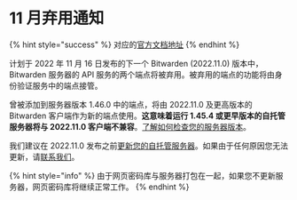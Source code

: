 # 11 月弃用通知

{% hint style="success" %}
对应的[官方文档地址](https://bitwarden.com/help/november-deprecation-notice/)
{% endhint %}

计划于 2022 年 11 月 16 日发布的下一个 Bitwarden (2022.11.0) 版本中，Bitwarden 服务器的 API 服务的两个端点将被弃用。被弃用的端点的功能将由身份验证服务中的端点接管。

曾被添加到服务器版本 1.46.0 中的端点，将由 2022.11.0 及更高版本的 Bitwarden 客户端作为新的端点使用。**这意味着运行 1.45.4 或更早版本的自托管服务器将与 2022.11.0 客户端不兼容**。[了解如何检查您的服务器版本](versioning.md)。

我们建议在 2022.11.0 发布之前[更新您的自托管服务器](../on-premises-hosting/update-your-instance.md)。如果由于任何原因您无法更新，请[联系我们](https://bitwarden.com/contact/)。

{% hint style="info" %}
由于网页密码库与服务器打包在一起，如果您不更新服务器，网页密码库将继续正常工作。
{% endhint %}
